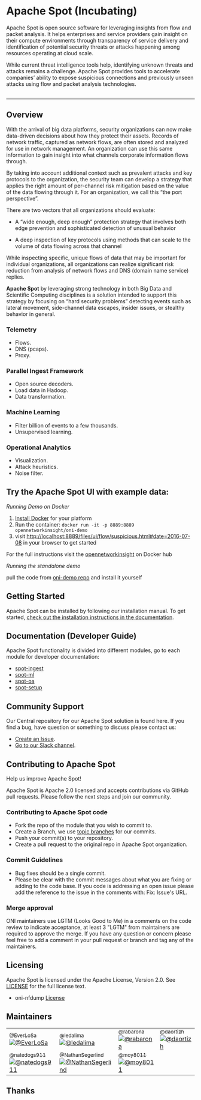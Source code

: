# **Apache Spot (Incubating)**   

Apache Spot is open source software for leveraging insights from flow and packet analysis. It helps enterprises and service providers gain insight on their compute environments through transparency of service delivery and identification of potential security threats or attacks happening among resources operating at cloud scale.

While current threat intelligence tools help, identifying unknown threats and attacks remains a challenge. Apache Spot provides tools to accelerate companies’ ability to expose suspicious connections and previously unseen attacks using flow and packet analysis technologies. 
<br><br>

----

## **Overview**

With the arrival of big data platforms, security organizations can now make data-driven decisions about how they protect their assets.  Records of network traffic, captured as network flows, are often stored and analyzed for use in network management.  An organization can use this same information to gain insight into what channels corporate information flows through. 

By taking into account additional context such as prevalent attacks and key protocols to the organization, the security team can develop a strategy that applies the right amount of per-channel risk mitigation based on the value of the data flowing through it.  For an organization, we call this “the port perspective”. 

There are two vectors that all organizations should evaluate:

 * A “wide enough, deep enough” protection strategy that involves both edge prevention and sophisticated detection of unusual behavior

 * A deep inspection of key protocols using methods that can scale to the volume of data flowing across that channel

While inspecting specific, unique flows of data that may be important for individual organizations, all organizations can realize significant risk reduction from analysis of network flows and DNS (domain name service) replies.

**Apache Spot**  by leveraging strong technology in both Big Data and Scientific Computing disciplines is a solution intended to support this strategy by focusing on “hard security problems” detecting events such as lateral movement, side-channel data escapes, insider issues, or stealthy behavior in general.  

 
### **Telemetry**
* Flows.
* DNS (pcaps).
* Proxy.

### **Parallel Ingest Framework**
* Open source decoders.
* Load data in Hadoop.
* Data transformation.


### **Machine Learning**
* Filter billion of events to a few thousands.
* Unsupervised learning.

### **Operational Analytics**
* Visualization.
* Attack heuristics.
* Noise filter.

## Try the Apache Spot UI with example data:

*Running Demo on Docker*

1. [Install Docker](https://docs.docker.com/engine/installation/) for your platform 
2. Run the container: `docker run -it -p 8889:8889 opennetworkinsight/oni-demo`
3. visit [http://localhost:8889/files/ui/flow/suspicious.html#date=2016-07-08](http://localhost:8889/files/ui/proxy/suspicious.html#date=2016-07-08) in your browser to get started

For the full instructions visit the [opennetworkinsight](https://hub.docker.com/r/opennetworkinsight/oni-demo/) on Docker hub

*Running the standalone demo*

pull the code from [oni-demo repo](https://github.com/Open-Network-Insight/oni-demo) and install it yourself

## **Getting Started**

Apache Spot can be installed by following our installation manual. To get started, [check out the installation instructions in the documentation](https://github.com/Open-Network-Insight/open-network-insight/wiki).

## **Documentation (Developer Guide)**

Apache Spot functionality is divided into different modules, go to each module for developer documentation:

* [spot-ingest](spot-ingest/README.md)
* [spot-ml](spot-ml/README.md)
* [spot-oa](spot-oa/README.md)
* [spot-setup](spot-setup/README.md)

## **Community Support**

Our Central repository for our Apache Spot solution is found here. If you find a bug, have question or something to discuss please contact us:

* [Create an Issue](https://issues.apache.org/jira/browse/SPOT-20?jql=project%20%3D%20SPOT). 
* [Go to our Slack channel](https://spot.slack.com/messages/general/). 

## **Contributing to Apache Spot**

Help us improve Apache Spot!

Apache Spot is Apache 2.0 licensed and accepts contributions via GitHub pull requests. Please follow the next steps
and join our community.

### **Contributing to Apache Spot code**

* Fork the repo of the module that you wish to commit to.
* Create a Branch, we use [topic branches](https://git-scm.com/book/en/v2/Git-Branching-Branching-Workflows#Topic-Branches) for our commits. 
* Push your commit(s) to your repository.
* Create a pull request to the original repo in Apache Spot organization.

### **Commit Guidelines**

* Bug fixes should be a single commit.
* Please be clear with the commit messages about what you are fixing or adding to the code base. If you code is addressing an open issue please add the reference to the issue in the comments with: Fix: Issue's URL. 


### **Merge approval**

ONI maintainers use LGTM (Looks Good to Me) in a comments on the code review to indicate acceptance, 
at least 3 "LGTM" from maintainers are required to approve the merge. If you have any question or concern please feel free to add a comment in your pull request or branch and tag any of the maintainers.


## **Licensing**

Apache Spot is licensed under the Apache License, Version 2.0. See [LICENSE](LICENSE) for the full license text.

* oni-nfdump [License](https://github.com/Open-Network-Insight/oni-nfdump/blob/master/BSD-license.txt)

## **Maintainers**

<table border="0" cellspacing="0" cellpadding="0">
        <tr>
                <td width="125"><a href="https://github.com/EverLoSa"><sub>@EverLoSa</sub><img src="https://avatars.githubusercontent.com/EverLosa" alt="@EverLoSa"></a></td>
                <td width="125"><a href="https://github.com/ledalima"><sub>@ledalima</sub><img src="https://avatars.githubusercontent.com/ledalima" alt="@ledalima"></a></td>
                <td width="125"><a href="https://github.com/rabarona "><sub>@rabarona</sub><img src="https://avatars.githubusercontent.com/rabarona " alt="@rabarona"></a></td>
                <td width="125"><a href="https://github.com/daortizh "><sub>@daortizh</sub><img src="https://avatars.githubusercontent.com/daortizh " alt="@daortizh"></a></td>   	
        </tr>
        <tr> 
                <td width="125"><a href="https://github.com/natedogs911 "><sub>@natedogs911</sub><img src="https://avatars.githubusercontent.com/natedogs911" alt="@natedogs911"></a></td>
                <td width="125"><a href="https://github.com/NathanSegerlind "><sub>@NathanSegerlind </sub><img src="https://avatars.githubusercontent.com/NathanSegerlind " alt="@NathanSegerlind"></a></td>
                <td width="125"><a href="https://github.com/moy8011"><sub>@moy8011</sub><img src="https://avatars.githubusercontent.com/moy8011" alt="@moy8011"></a></td>
        </tr>
</table>


## Thanks
